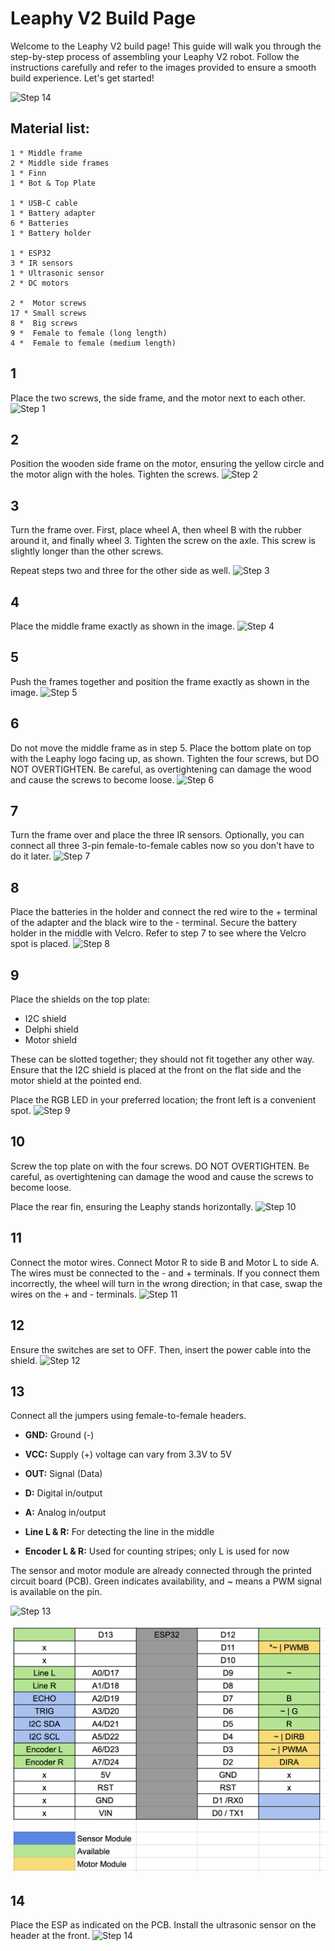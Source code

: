 # Leaphy V2 Build Page

Welcome to the Leaphy V2 build page! This guide will walk you through the step-by-step process of assembling your Leaphy V2 robot. Follow the instructions carefully and refer to the images provided to ensure a smooth build experience. Let's get started!

![Step 14](https://github.com/Basie147/Scratch_Leaphy/blob/main/RM_Build/Photo/DSC04783.jpg)


## Material list:
    1 * Middle frame
    2 * Middle side frames
    1 * Finn 
    1 * Bot & Top Plate
  
    1 * USB-C cable
    1 * Battery adapter
    6 * Batteries
    1 * Battery holder
    
    1 * ESP32
    3 * IR sensors
    1 * Ultrasonic sensor
    2 * DC motors
  
    2 *  Motor screws
    17 * Small screws
    8 *  Big screws
    9 *  Female to female (long length)
    4 *  Female to female (medium length)

## 1
Place the two screws, the side frame, and the motor next to each other.
![Step 1](https://github.com/Basie147/Scratch_Leaphy/blob/main/RM_Build/Photo/DSC04799.jpg)

## 2
Position the wooden side frame on the motor, ensuring the yellow circle and the motor align with the holes. Tighten the screws.
![Step 2](https://github.com/Basie147/Scratch_Leaphy/blob/main/RM_Build/Photo/DSC04797.jpg)

## 3
Turn the frame over. First, place wheel A, then wheel B with the rubber around it, and finally wheel 3. Tighten the screw on the axle. This screw is slightly longer than the other screws.

Repeat steps two and three for the other side as well.
![Step 3](https://github.com/Basie147/Scratch_Leaphy/blob/main/RM_Build/Photo/DSC04795.jpg)

## 4
Place the middle frame exactly as shown in the image.
![Step 4](https://github.com/Basie147/Scratch_Leaphy/blob/main/RM_Build/Photo/DSC04794.jpg)

## 5
Push the frames together and position the frame exactly as shown in the image.
![Step 5](https://github.com/Basie147/Scratch_Leaphy/blob/main/RM_Build/Photo/DSC04793.jpg)

## 6
Do not move the middle frame as in step 5. Place the bottom plate on top with the Leaphy logo facing up, as shown. Tighten the four screws, but DO NOT OVERTIGHTEN. Be careful, as overtightening can damage the wood and cause the screws to become loose.
![Step 6](https://github.com/Basie147/Scratch_Leaphy/blob/main/RM_Build/Photo/DSC04792.jpg)

## 7
Turn the frame over and place the three IR sensors. Optionally, you can connect all three 3-pin female-to-female cables now so you don't have to do it later.
![Step 7](https://github.com/Basie147/Scratch_Leaphy/blob/main/RM_Build/Photo/DSC04791.jpg)

## 8
Place the batteries in the holder and connect the red wire to the + terminal of the adapter and the black wire to the - terminal. Secure the battery holder in the middle with Velcro. Refer to step 7 to see where the Velcro spot is placed.
![Step 8](https://github.com/Basie147/Scratch_Leaphy/blob/main/RM_Build/Photo/DSC04790.jpg)

## 9
Place the shields on the top plate:
- I2C shield
- Delphi shield
- Motor shield

These can be slotted together; they should not fit together any other way. Ensure that the I2C shield is placed at the front on the flat side and the motor shield at the pointed end.

Place the RGB LED in your preferred location; the front left is a convenient spot.
![Step 9](https://github.com/Basie147/Scratch_Leaphy/blob/main/RM_Build/Photo/DSC04789.jpg)

## 10
Screw the top plate on with the four screws. DO NOT OVERTIGHTEN. Be careful, as overtightening can damage the wood and cause the screws to become loose.

Place the rear fin, ensuring the Leaphy stands horizontally.
![Step 10](https://github.com/Basie147/Scratch_Leaphy/blob/main/RM_Build/Photo/DSC04788.jpg)

## 11
Connect the motor wires. Connect Motor R to side B and Motor L to side A. The wires must be connected to the - and + terminals. If you connect them incorrectly, the wheel will turn in the wrong direction; in that case, swap the wires on the + and - terminals.
![Step 11](https://github.com/Basie147/Scratch_Leaphy/blob/main/RM_Build/Photo/DSC04787.jpg)

## 12
Ensure the switches are set to OFF. Then, insert the power cable into the shield.
![Step 12](https://github.com/Basie147/Scratch_Leaphy/blob/main/RM_Build/Photo/DSC04785.jpg)

## 13
Connect all the jumpers using female-to-female headers.

- **GND:** Ground (-)
- **VCC:** Supply (+) voltage can vary from 3.3V to 5V
- **OUT:** Signal (Data)
- **D:** Digital in/output
- **A:** Analog in/output

- **Line L & R:** For detecting the line in the middle
- **Encoder L & R:** Used for counting stripes; only L is used for now

The sensor and motor module are already connected through the printed circuit board (PCB). Green indicates availability, and ~ means a PWM signal is available on the pin.

![Step 13](https://github.com/Basie147/Scratch_Leaphy/blob/main/RM_Build/Photo/DSC04784.jpg)

![Pinout](https://github.com/Basie147/Scratch_Leaphy/blob/main/RM_Build/Photo/PinOutESP32.png)

## 14
Place the ESP as indicated on the PCB. Install the ultrasonic sensor on the header at the front.
![Step 14](https://github.com/Basie147/Scratch_Leaphy/blob/main/RM_Build/Photo/DSC04783.jpg)
